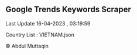 

## Google Trends Keywords Scraper 
 
Last Update 16-04-2023 , 03:19:59

Country List :
VIETNAM.json



© Abdul Muttaqin 
